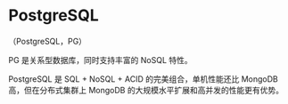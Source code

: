 # PostgreSQL

（PostgreSQL，PG）

PG 是关系型数据库，同时支持丰富的 NoSQL 特性。

PostgreSQL 是 SQL + NoSQL + ACID 的完美组合，单机性能还比 MongoDB 高，但在分布式集群上 MongoDB 的大规模水平扩展和高并发的性能更有优势。